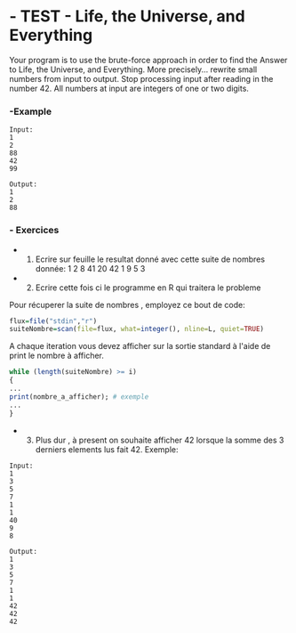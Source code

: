 # - TEST - Life, the Universe, and Everything
Your program is to use the brute-force approach in order to find the Answer to Life, the Universe, and Everything. More precisely... rewrite small numbers from input to output. Stop processing input after reading in the number 42. All numbers at input are integers of one or two digits.

### -Example

<pre><code>Input:
1
2
88
42
99
</code></pre>


<pre><code>Output:
1
2
88
</code></pre>

### - Exercices

+ 1) Ecrire sur feuille le resultat donné avec cette suite de nombres donnée: 1 2 8 41 20 42 1 9 5 3

+ 2) Ecrire cette fois ci le programme en R qui traitera le probleme


Pour récuperer la suite de nombres , employez ce bout de code:
```R
flux=file("stdin","r")
suiteNombre=scan(file=flux, what=integer(), nline=L, quiet=TRUE)
```

A chaque iteration vous devez afficher sur la sortie standard à l'aide de print le nombre à afficher.
```R
while (length(suiteNombre) >= i)
{
...
print(nombre_a_afficher); # exemple
...
}
```

+ 3) Plus dur , à present on souhaite afficher 42 lorsque la somme des 3 derniers elements lus fait 42.
Exemple:

<pre><code>Input:
1
3
5
7
1
1
40
9
8
</code></pre>


<pre><code>Output:
1
3
5
7
1
1
42
42
42
</code></pre>
